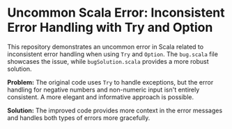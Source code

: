 # Uncommon Scala Error: Inconsistent Error Handling with Try and Option

This repository demonstrates an uncommon error in Scala related to inconsistent error handling when using `Try` and `Option`. The `bug.scala` file showcases the issue, while `bugSolution.scala` provides a more robust solution.

**Problem:** The original code uses `Try` to handle exceptions, but the error handling for negative numbers and non-numeric input isn't entirely consistent.  A more elegant and informative approach is possible.

**Solution:** The improved code provides more context in the error messages and handles both types of errors more gracefully.